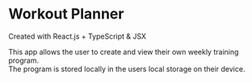 # Workout Planner 
Created with React.js + TypeScript & JSX

This app allows the user to create and view their own weekly training program. <br>
The program is stored locally in the users local storage on their device.
